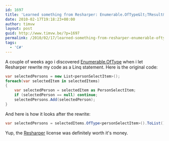 ```yaml
---
id: 1697
title: 'Learned something from Resharper: Enumerable.OfType&lt;TResult&gt;'
date: 2010-02-17T19:18:23+00:00
author: timvw
layout: post
guid: http://www.timvw.be/?p=1697
permalink: /2010/02/17/learned-something-from-resharper-enumerable-oftypetresult/
tags:
  - 'C#'
---
```

A couple of weeks ago i discovered [Enumerable.OfType<TResult>](http://msdn.microsoft.com/en-us/library/bb360913.aspx) when i let Resharper rewrite my code as a Linq statement. Here is the original code:

```csharp
var selectedPersons = new List<personSelectItem>();
foreach(var selectedItem in selectedItems)
{
	var selectedPerson = selectedItem as PersonSelectItem;
	if (selectedPerson == null) continue;
	selectedPersons.Add(selectedPerson);
}
```

And here is how it looks after the rewrite:

```csharp
var selectedPersons = selectedItems.OfType<personSelectItem>().ToList();
```

Yup, the [Resharper](http://www.jetbrains.com/resharper/) license was definitely worth it's money.
